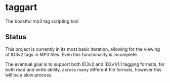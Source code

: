 # taggart
The boastful mp3 tag scripting tool

## Status

This project is currently in its most basic iteration, allowing for the viewing of ID3v2 tags in MP3 files. Even this functionality is incomplete.

The eventual goal is to support both ID3v2 and ID3v1/1.1 tagging formats, for both read and write ability, across many different file formats, however this will be a slow process. 
